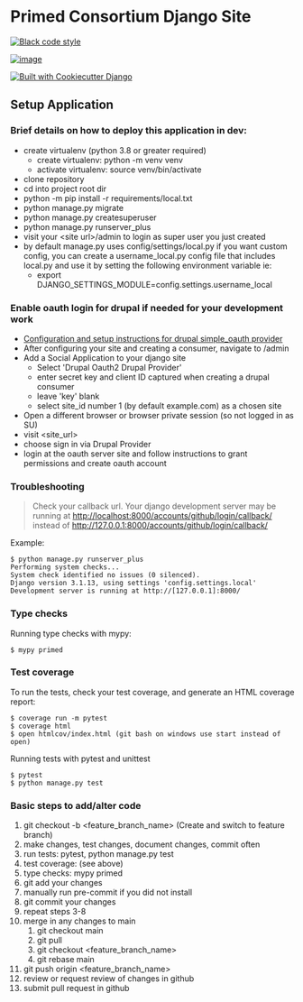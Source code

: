
# Primed Consortium Django Site

[![Black code style](https://img.shields.io/badge/code%20style-black-000000.svg)](https://github.com/ambv/black)

[![image](https://img.shields.io/badge/License-MIT-blue.svg)](https://lbesson.mit-license.org/)

[![Built with Cookiecutter Django](https://img.shields.io/badge/built%20with-Cookiecutter%20Django-ff69b4.svg?logo=cookiecutter)](https://github.com/pydanny/cookiecutter-django/)

## Setup Application

### Brief details on how to deploy this application in dev:

-   create virtualenv (python 3.8 or greater required)
    -   create virtualenv: python -m venv venv
    -   activate virtualenv: source venv/bin/activate
-   clone repository
-   cd into project root dir
-   python -m pip install -r requirements/local.txt
-   python manage.py migrate
-   python manage.py createsuperuser
-   python manage.py runserver_plus
-   visit your \<site url\>/admin to login as super user you just
    created
-   by default manage.py uses config/settings/local.py if you want
    custom config, you can create a username_local.py config file that
    includes local.py and use it by setting the following environment
    variable ie:
    -   export DJANGO_SETTINGS_MODULE=config.settings.username_local

### Enable oauth login for drupal if needed for your development work

-   [Configuration and setup instructions for drupal simple_oauth
    provider](primed/drupal_oauth_provider/docs/provider.md)
-   After configuring your site and creating a consumer, navigate to
    /admin
-   Add a Social Application to your django site
    -   Select \'Drupal Oauth2 Drupal Provider\'
    -   enter secret key and client ID captured when creating a drupal
        consumer
    -   leave \'key\' blank
    -   select site_id number 1 (by default example.com) as a chosen
        site
-   Open a different browser or browser private session (so not logged
    in as SU)
-   visit \<site_url\>
-   choose sign in via Drupal Provider
-   login at the oauth server site and follow instructions to grant
    permissions and create oauth account

### Troubleshooting

> Check your callback url. Your django development server may be running
> at <http://localhost:8000/accounts/github/login/callback/> instead of
> <http://127.0.0.1:8000/accounts/github/login/callback/>

Example:

    $ python manage.py runserver_plus
    Performing system checks...
    System check identified no issues (0 silenced).
    Django version 3.1.13, using settings 'config.settings.local'
    Development server is running at http://[127.0.0.1]:8000/

### Type checks

Running type checks with mypy:

    $ mypy primed

### Test coverage

To run the tests, check your test coverage, and generate an HTML
coverage report:

    $ coverage run -m pytest
    $ coverage html
    $ open htmlcov/index.html (git bash on windows use start instead of open)

Running tests with pytest and unittest

    $ pytest
    $ python manage.py test

### Basic steps to add/alter code

1.  git checkout -b \<feature_branch_name\> (Create and switch to
    feature branch)
2.  make changes, test changes, document changes, commit often
3.  run tests: pytest, python manage.py test
4.  test coverage: (see above)
5.  type checks: mypy primed
6.  git add your changes
7.  manually run pre-commit if you did not install
8.  git commit your changes
9.  repeat steps 3-8
10. merge in any changes to main
    1. git checkout main
    2. git pull
    3. git checkout \<feature_branch_name\>
    4. git rebase main
10. git push origin \<feature_branch_name\>
11. review or request review of changes in github
12. submit pull request in github

